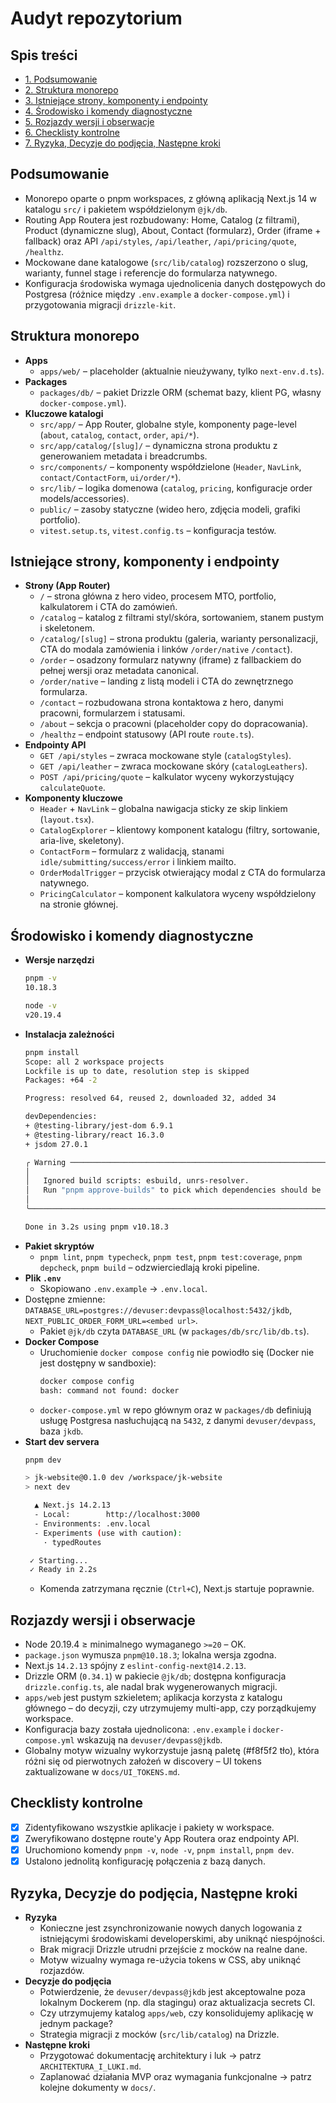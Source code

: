# Audyt repozytorium

## Spis treści
- [1. Podsumowanie](#podsumowanie)
- [2. Struktura monorepo](#struktura-monorepo)
- [3. Istniejące strony, komponenty i endpointy](#istniejace-strony-komponenty-i-endpointy)
- [4. Środowisko i komendy diagnostyczne](#srodowisko-i-komendy-diagnostyczne)
- [5. Rozjazdy wersji i obserwacje](#rozjazdy-wersji-i-obserwacje)
- [6. Checklisty kontrolne](#checklisty-kontrolne)
- [7. Ryzyka, Decyzje do podjęcia, Następne kroki](#ryzyka-decyzje-do-podjecia-nastepne-kroki)

## Podsumowanie
- Monorepo oparte o pnpm workspaces, z główną aplikacją Next.js 14 w katalogu `src/` i pakietem współdzielonym `@jk/db`.
- Routing App Routera jest rozbudowany: Home, Catalog (z filtrami), Product (dynamiczne slug), About, Contact (formularz), Order (iframe + fallback) oraz API `/api/styles`, `/api/leather`, `/api/pricing/quote`, `/healthz`.
- Mockowane dane katalogowe (`src/lib/catalog`) rozszerzono o slug, warianty, funnel stage i referencje do formularza natywnego.
- Konfiguracja środowiska wymaga ujednolicenia danych dostępowych do Postgresa (różnice między `.env.example` a `docker-compose.yml`) i przygotowania migracji `drizzle-kit`.

## Struktura monorepo
- **Apps**
  - `apps/web/` – placeholder (aktualnie nieużywany, tylko `next-env.d.ts`).
- **Packages**
  - `packages/db/` – pakiet Drizzle ORM (schemat bazy, klient PG, własny `docker-compose.yml`).
- **Kluczowe katalogi**
  - `src/app/` – App Router, globalne style, komponenty page-level (`about`, `catalog`, `contact`, `order`, `api/*`).
  - `src/app/catalog/[slug]/` – dynamiczna strona produktu z generowaniem metadata i breadcrumbs.
  - `src/components/` – komponenty współdzielone (`Header`, `NavLink`, `contact/ContactForm`, `ui/order/*`).
  - `src/lib/` – logika domenowa (`catalog`, `pricing`, konfiguracje order models/accessories).
  - `public/` – zasoby statyczne (wideo hero, zdjęcia modeli, grafiki portfolio).
  - `vitest.setup.ts`, `vitest.config.ts` – konfiguracja testów.

## Istniejące strony, komponenty i endpointy
- **Strony (App Router)**
  - `/` – strona główna z hero video, procesem MTO, portfolio, kalkulatorem i CTA do zamówień.
  - `/catalog` – katalog z filtrami styl/skóra, sortowaniem, stanem pustym i skeletonem.
  - `/catalog/[slug]` – strona produktu (galeria, warianty personalizacji, CTA do modala zamówienia i linków `/order/native` `/contact`).
  - `/order` – osadzony formularz natywny (iframe) z fallbackiem do pełnej wersji oraz metadata canonical.
  - `/order/native` – landing z listą modeli i CTA do zewnętrznego formularza.
  - `/contact` – rozbudowana strona kontaktowa z hero, danymi pracowni, formularzem i statusami.
  - `/about` – sekcja o pracowni (placeholder copy do dopracowania).
  - `/healthz` – endpoint statusowy (API route `route.ts`).
- **Endpointy API**
  - `GET /api/styles` – zwraca mockowane style (`catalogStyles`).
  - `GET /api/leather` – zwraca mockowane skóry (`catalogLeathers`).
  - `POST /api/pricing/quote` – kalkulator wyceny wykorzystujący `calculateQuote`.
- **Komponenty kluczowe**
  - `Header` + `NavLink` – globalna nawigacja sticky ze skip linkiem (`layout.tsx`).
  - `CatalogExplorer` – klientowy komponent katalogu (filtry, sortowanie, aria-live, skeletony).
  - `ContactForm` – formularz z walidacją, stanami `idle/submitting/success/error` i linkiem mailto.
  - `OrderModalTrigger` – przycisk otwierający modal z CTA do formularza natywnego.
  - `PricingCalculator` – komponent kalkulatora wyceny współdzielony na stronie głównej.

## Środowisko i komendy diagnostyczne
- **Wersje narzędzi**
  ```bash
  pnpm -v
  10.18.3
  ```
  ```bash
  node -v
  v20.19.4
  ```
- **Instalacja zależności**
  ```bash
  pnpm install
  Scope: all 2 workspace projects
  Lockfile is up to date, resolution step is skipped
  Packages: +64 -2

  Progress: resolved 64, reused 2, downloaded 32, added 34

  devDependencies:
  + @testing-library/jest-dom 6.9.1
  + @testing-library/react 16.3.0
  + jsdom 27.0.1

  ╭ Warning ─────────────────────────────────────────────────────────────────────────╮
  │                                                                                  │
  │   Ignored build scripts: esbuild, unrs-resolver.                                 │
  │   Run "pnpm approve-builds" to pick which dependencies should be allowed.       │
  │                                                                                  │
  ╰──────────────────────────────────────────────────────────────────────────────────╯

  Done in 3.2s using pnpm v10.18.3
  ```
- **Pakiet skryptów**
  - `pnpm lint`, `pnpm typecheck`, `pnpm test`, `pnpm test:coverage`, `pnpm depcheck`, `pnpm build` – odzwierciedlają kroki pipeline.
- **Plik `.env`**
  - Skopiowano `.env.example` → `.env.local`.
- Dostępne zmienne: `DATABASE_URL=postgres://devuser:devpass@localhost:5432/jkdb`, `NEXT_PUBLIC_ORDER_FORM_URL=<embed url>`.
  - Pakiet `@jk/db` czyta `DATABASE_URL` (w `packages/db/src/lib/db.ts`).
- **Docker Compose**
  - Uruchomienie `docker compose config` nie powiodło się (Docker nie jest dostępny w sandboxie):
    ```bash
    docker compose config
    bash: command not found: docker
    ```
  - `docker-compose.yml` w repo głównym oraz w `packages/db` definiują usługę Postgresa nasłuchującą na `5432`, z danymi `devuser/devpass`, baza `jkdb`.
- **Start dev servera**
  ```bash
  pnpm dev

  > jk-website@0.1.0 dev /workspace/jk-website
  > next dev

    ▲ Next.js 14.2.13
    - Local:        http://localhost:3000
    - Environments: .env.local
    - Experiments (use with caution):
      · typedRoutes

   ✓ Starting...
   ✓ Ready in 2.2s
  ```
  - Komenda zatrzymana ręcznie (`Ctrl+C`), Next.js startuje poprawnie.

## Rozjazdy wersji i obserwacje
- Node 20.19.4 ≥ minimalnego wymaganego `>=20` – OK.
- `package.json` wymusza `pnpm@10.18.3`; lokalna wersja zgodna.
- Next.js `14.2.13` spójny z `eslint-config-next@14.2.13`.
- Drizzle ORM (`0.34.1`) w pakiecie `@jk/db`; dostępna konfiguracja `drizzle.config.ts`, ale nadal brak wygenerowanych migracji.
- `apps/web` jest pustym szkieletem; aplikacja korzysta z katalogu głównego – do decyzji, czy utrzymujemy multi-app, czy porządkujemy workspace.
- Konfiguracja bazy została ujednolicona: `.env.example` i `docker-compose.yml` wskazują na `devuser/devpass@jkdb`.
- Globalny motyw wizualny wykorzystuje jasną paletę (#f8f5f2 tło), która różni się od pierwotnych założeń w discovery – UI tokens zaktualizowane w `docs/UI_TOKENS.md`.

## Checklisty kontrolne
- [x] Zidentyfikowano wszystkie aplikacje i pakiety w workspace.
- [x] Zweryfikowano dostępne route'y App Routera oraz endpointy API.
- [x] Uruchomiono komendy `pnpm -v`, `node -v`, `pnpm install`, `pnpm dev`.
- [x] Ustalono jednolitą konfigurację połączenia z bazą danych.

## Ryzyka, Decyzje do podjęcia, Następne kroki
- **Ryzyka**
  - Konieczne jest zsynchronizowanie nowych danych logowania z istniejącymi środowiskami developerskimi, aby uniknąć niespójności.
  - Brak migracji Drizzle utrudni przejście z mocków na realne dane.
  - Motyw wizualny wymaga re-użycia tokens w CSS, aby uniknąć rozjazdów.
- **Decyzje do podjęcia**
  - Potwierdzenie, że `devuser/devpass@jkdb` jest akceptowalne poza lokalnym Dockerem (np. dla stagingu) oraz aktualizacja secrets CI.
  - Czy utrzymujemy katalog `apps/web`, czy konsolidujemy aplikację w jednym package?
  - Strategia migracji z mocków (`src/lib/catalog`) na Drizzle.
- **Następne kroki**
  - Przygotować dokumentację architektury i luk → patrz `ARCHITEKTURA_I_LUKI.md`.
  - Zaplanować działania MVP oraz wymagania funkcjonalne → patrz kolejne dokumenty w `docs/`.
